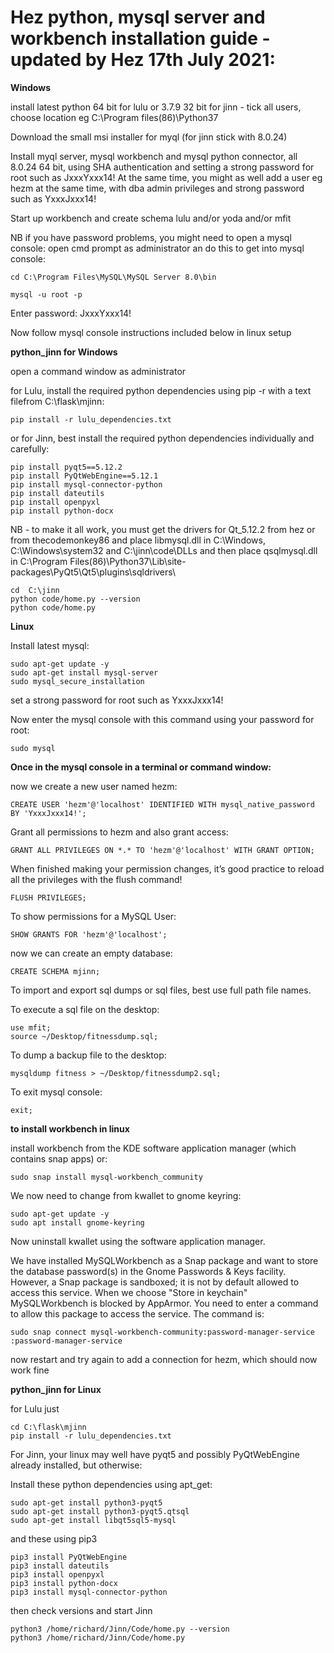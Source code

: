 # Hez python, mysql server and workbench installation guide - updated by Hez 17th July 2021:

**Windows**

install latest python 64 bit for lulu or 3.7.9 32 bit for jinn - tick all users, choose location eg C:\Program files(86)\Python37

Download the small msi installer for myql (for jinn stick with 8.0.24)

Install myql server, mysql workbench and mysql python connector, all 8.0.24 64 bit, using SHA authentication and setting a strong password for root such as JxxxYxxx14!
At the same time, you might as well add a user eg hezm at the same time, with dba admin privileges and strong password such as YxxxJxxx14!

Start up workbench and create schema lulu and/or yoda and/or mfit 

NB if you have password problems, you might need to open a mysql console: open cmd prompt as administrator an do this to get into mysql console:

	cd C:\Program Files\MySQL\MySQL Server 8.0\bin

	mysql -u root -p

Enter password: JxxxYxxx14!

Now follow mysql console instructions included below in linux setup


**python_jinn for Windows**

open a command window as administrator

for Lulu, install the required python dependencies using pip -r with a text filefrom C:\flask\mjinn:

	pip install -r lulu_dependencies.txt
	
or for Jinn, best install the required python dependencies individually and carefully:

	pip install pyqt5==5.12.2
	pip install PyQtWebEngine==5.12.1
	pip install mysql-connector-python
	pip install dateutils
	pip install openpyxl
	pip install python-docx

NB - to make it all work, you must get the drivers for Qt_5.12.2 from hez or from thecodemonkey86 and place libmysql.dll in C:\Windows, C:\Windows\system32 and C:\jinn\code\DLLs and then place qsqlmysql.dll in C:\Program Files(86)\Python37\Lib\site-packages\PyQt5\Qt5\plugins\sqldrivers\

 	cd  C:\jinn	
	python code/home.py --version
	python code/home.py




**Linux**

Install latest mysql:

	sudo apt-get update -y
	sudo apt-get install mysql-server
	sudo mysql_secure_installation

set a strong password for root such as YxxxJxxx14!

Now enter the mysql console with this command using your password for root:

	sudo mysql

**Once in the mysql console in a terminal or command window:**

now we create a new user named hezm:

	CREATE USER 'hezm'@'localhost' IDENTIFIED WITH mysql_native_password BY 'YxxxJxxx14!';

Grant all permissions to hezm and also grant access:

	GRANT ALL PRIVILEGES ON *.* TO 'hezm'@'localhost' WITH GRANT OPTION;

When finished making your permission changes, it’s good practice to reload all the privileges with the flush command!

	FLUSH PRIVILEGES;

To show permissions for a MySQL User:

	SHOW GRANTS FOR 'hezm'@'localhost';

now we can create an empty database:

	CREATE SCHEMA mjinn; 

To import and export sql dumps or sql files, best use full path file names.

To execute a sql file on the desktop:

	use mfit;	
	source ~/Desktop/fitnessdump.sql;

To dump a backup file to the desktop:

	mysqldump fitness > ~/Desktop/fitnessdump2.sql;

To exit mysql console:

	exit;

**to install workbench in linux**

install workbench from the KDE software application manager (which contains snap apps) or:

	sudo snap install mysql-workbench_community

We now need to change from kwallet to gnome keyring:

	sudo apt-get update -y	
	sudo apt install gnome-keyring

Now uninstall kwallet using the software application manager.

We have installed MySQLWorkbench as a Snap package and want to store the database password(s) in the Gnome Passwords & Keys facility.
However, a Snap package is sandboxed; it is not by default allowed to access this service. When we choose "Store in keychain" MySQLWorkbench is blocked by AppArmor.
You need to enter a command to allow this package to access the service. The command is:

	sudo snap connect mysql-workbench-community:password-manager-service :password-manager-service

now restart and try again to add a connection for hezm, which should now work fine


**python_jinn for Linux**

for Lulu just 

	cd C:\flask\mjinn
	pip install -r lulu_dependencies.txt

For Jinn, your linux may well have pyqt5 and possibly PyQtWebEngine already installed, but otherwise:

Install these python dependencies using apt_get:

	sudo apt-get install python3-pyqt5
	sudo apt-get install python3-pyqt5.qtsql
	sudo apt-get install libqt5sql5-mysql

and these using pip3

	pip3 install PyQtWebEngine
	pip3 install dateutils
	pip3 install openpyxl
	pip3 install python-docx
	pip3 install mysql-connector-python

then check versions and start Jinn

	python3 /home/richard/Jinn/Code/home.py --version
	python3 /home/richard/Jinn/Code/home.py

